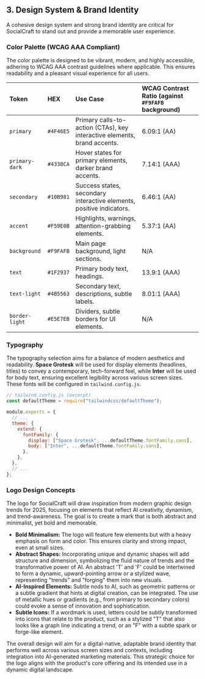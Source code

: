 ## 3. Design System & Brand Identity

A cohesive design system and strong brand identity are critical for SocialCraft
to stand out and provide a memorable user experience.

### Color Palette (WCAG AAA Compliant)

The color palette is designed to be vibrant, modern, and highly accessible,
adhering to WCAG AAA contrast guidelines where applicable. This ensures
readability and a pleasant visual experience for all users.

| Token | HEX | Use Case | WCAG Contrast Ratio (against `#F9FAFB` background) |
| :--- | :--- | :--- | :--- |
| `primary` | `#4F46E5` | Primary calls-to-action (CTAs), key interactive elements, brand accents. | 6.09:1 (AA) |
| `primary-dark` | `#4338CA` | Hover states for primary elements, darker brand accents. | 7.14:1 (AAA) |
| `secondary` | `#10B981` | Success states, secondary interactive elements, positive indicators. | 6.46:1 (AA) |
| `accent` | `#F59E0B` | Highlights, warnings, attention-grabbing elements. | 5.37:1 (AA) |
| `background` | `#F9FAFB` | Main page background, light sections. | N/A |
| `text` | `#1F2937` | Primary body text, headings. | 13.9:1 (AAA) |
| `text-light` | `#4B5563` | Secondary text, descriptions, subtle labels. | 8.01:1 (AAA) |
| `border-light` | `#E5E7EB` | Dividers, subtle borders for UI elements. | N/A |

### Typography

The typography selection aims for a balance of modern aesthetics and
readability. **Space Grotesk** will be used for display elements (headlines,
titles) to convey a contemporary, tech-forward feel, while **Inter** will be
used for body text, ensuring excellent legibility across various screen sizes.
These fonts will be configured in `tailwind.config.js`.

```javascript
// tailwind.config.js (excerpt)
const defaultTheme = require("tailwindcss/defaultTheme");

module.exports = {
  // ...
  theme: {
    extend: {
      fontFamily: {
        display: ["Space Grotesk", ...defaultTheme.fontFamily.sans],
        body: ["Inter", ...defaultTheme.fontFamily.sans],
      },
    },
  },
  // ...
};
```

### Logo Design Concepts

The logo for SocialCraft will draw inspiration from modern graphic design trends
for 2025, focusing on elements that reflect AI creativity, dynamism, and
trend-awareness. The goal is to create a mark that is both abstract and
minimalist, yet bold and memorable.

- **Bold Minimalism:** The logo will feature few elements but with a heavy
  emphasis on form and color. This ensures clarity and strong impact, even at
  small sizes.
- **Abstract Shapes:** Incorporating unique and dynamic shapes will add
  structure and dimension, symbolizing the fluid nature of trends and the
  transformative power of AI. An abstract 'T' and 'F' could be intertwined to
  form a dynamic, upward-pointing arrow or a stylized wave, representing
  "trends" and "forging" them into new visuals.
- **AI-Inspired Elements:** Subtle nods to AI, such as geometric patterns or a
  subtle gradient that hints at digital creation, can be integrated. The use of
  metallic hues or gradients (e.g., from primary to secondary colors) could
  evoke a sense of innovation and sophistication.
- **Subtle Icons:** If a wordmark is used, letters could be subtly transformed
  into icons that relate to the product, such as a stylized "T" that also looks
  like a graph line indicating a trend, or an "F" with a subtle spark or
  forge-like element.

The overall design will aim for a digital-native, adaptable brand identity that
performs well across various screen sizes and contexts, including integration
into AI-generated marketing materials. This strategic choice for the logo aligns
with the product's core offering and its intended use in a dynamic digital
landscape.